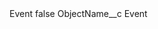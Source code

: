 <?xml version="1.0" encoding="UTF-8"?>
<CustomMetadata xmlns="http://soap.sforce.com/2006/04/metadata" xmlns:xsi="http://www.w3.org/2001/XMLSchema-instance" xmlns:xsd="http://www.w3.org/2001/XMLSchema">
    <label>Event</label>
    <protected>false</protected>
    <values>
        <field>ObjectName__c</field>
        <value xsi:type="xsd:string">Event</value>
    </values>
</CustomMetadata>

